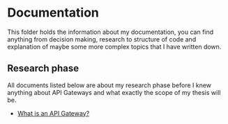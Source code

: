 # Documentation

This folder holds the information about my documentation, you can find anything from decision making, research to structure of code and explanation of maybe some more complex topics that I have written down.

## Research phase

All documents listed below are about my research phase before I knew anything about API Gateways and what exactly the scope of my thesis will be.

- [What is an API Gateway?](www.github.com/lukaboulpaep/bachelor-thesis-monorepo/documentation/What_Is_An_API_Gateway.md)
